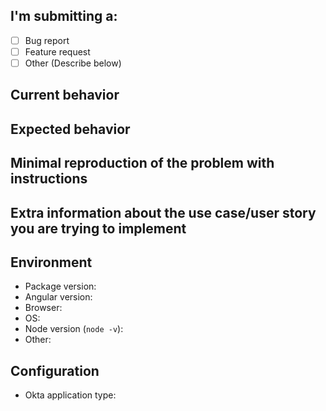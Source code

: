 <!--
Please help us process GitHub Issues faster by providing the following information.

Note: If you have a question, please post it on the Okta Developer Forum (https://devforum.okta.com) instead.
For urgent issues contact support@okta.com. Issues in this repository are reserved for bug reports and feature requests.
-->

## I'm submitting a:

- [ ] Bug report  <!-- Please search GitHub for a similar issue or PR before submitting -->
- [ ] Feature request
- [ ] Other (Describe below)

## Current behavior
<!-- Describe how the issue manifests. -->


## Expected behavior
<!-- Describe what the desired behavior would be. -->


## Minimal reproduction of the problem with instructions
<!--
For bug reports please provide the *STEPS TO REPRODUCE* and if possible a *MINIMAL DEMO* of the problem.
You could use one of our sample applications to build a reproduction demo: https://github.com/okta/samples-js-angular/
-->

## Extra information about the use case/user story you are trying to implement
<!-- Describe the motivation or the concrete use case. -->


## Environment

- Package version:
- Angular version:
- Browser:
- OS:
- Node version (`node -v`):
- Other:


## Configuration

- Okta application type:

